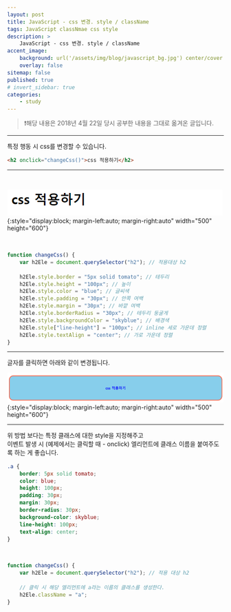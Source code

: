 ```yaml
---
layout: post
title: JavaScript - css 변경. style / className
tags: JavaScript classNmae css style
description: >
    JavaScript - css 변경. style / className
accent_image:
    background: url('/assets/img/blog/javascript_bg.jpg') center/cover
    overlay: false
sitemap: false
published: true
# invert_sidebar: true
categories:
    - study
---
```


> ❗️해당 내용은 2018년 4월 22일 당시 공부한 내용을 그대로 옮겨온 글입니다.

---

특정 행동 시 css를 변경할 수 있습니다.<br>

```html
<h2 onclick="changeCss()">css 적용하기</h2>
```

---

<br>

![html의 h2가 적용된 브라우저의 모습](/assets/img/blog/study/20220612-study-cssChange-1.png){:style="display:block; margin-left:auto; margin-right:auto" width="500" height="600"}

<br>

```javascript
function changeCss() {
    var h2Ele = document.querySelector("h2"); // 적용대상 h2

    h2Ele.style.border = "5px solid tomato"; // 테두리
    h2Ele.style.height = "100px"; // 높이
    h2Ele.style.color = "blue"; // 글씨색
    h2Ele.style.padding = "30px"; // 안쪽 여백
    h2Ele.style.margin = "30px"; // 바깥 여백
    h2Ele.style.borderRadius = "30px"; // 테두리 둥굴게
    h2Ele.style.backgroundColor = "skyblue"; // 배경색
    h2Ele.style["line-height"] = "100px"; // inline 세로 가운데 정렬
    h2Ele.style.textAlign = "center"; // 가로 가운데 정렬
}
```

---

글자를 클릭하면 아래와 같이 변경됩니다.<br>

![글자를 클릭했을 때 css가 변경된 브라우저의 모습](/assets/img/blog/study/20220612-study-cssChange-2.png){:style="display:block; margin-left:auto; margin-right:auto" width="500" height="600"}

---

위 방법 보다는 특정 클래스에 대한 style을 지정해주고<br>
이벤트 발생 시 (예제에서는 클릭할 때 - onclick) 엘리먼트에 클래스 이름을 붙여주도록 하는 게 좋습니다.<br>

```css
.a {
    border: 5px solid tomato;
    color: blue;
    height: 100px;
    padding: 30px;
    margin: 30px;
    border-radius: 30px;
    background-color: skyblue;
    line-height: 100px;
    text-align: center;
}
```

<br>

```javascript
function changeCss() {
    var h2Ele = document.querySelector("h2"); // 적용 대상 h2

    // 클릭 시 해당 엘리먼트에 a라는 이름의 클래스를 생성한다.
    h2Ele.className = "a";
}
```
